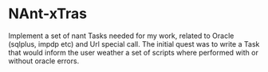 NAnt-xTras
==========

Implement a set of nant Tasks needed for my work, related to Oracle (sqlplus, impdp etc) and Url special call.
The initial quest was to write a Task that would inform the user weather a set of scripts where performed with or without oracle errors.



